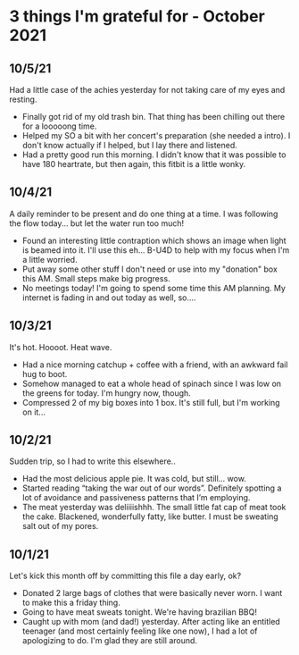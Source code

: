 # 3 things I'm grateful for - October 2021

## 10/5/21
Had a little case of the achies yesterday for not taking care of my eyes and resting.

- Finally got rid of my old trash bin. That thing has been chilling out there for a looooong time. 
- Helped my SO a bit with her concert's preparation (she needed a intro). I don't know actually if I helped, but I lay there and listened.
- Had a pretty good run this morning. I didn't know that it was possible to have 180 heartrate, but then again, this fitbit is a little wonky.

## 10/4/21
A daily reminder to be present and do one thing at a time.
I was following the flow today... but let the water run too much!

- Found an interesting little contraption which shows an image when light is beamed into it. I'll use this eh... B-U4D to help with my focus when I'm a little worried.
- Put away some other stuff I don't need or use into my "donation" box this AM. Small steps make big progress.
- No meetings today! I'm going to spend some time this AM planning. My internet is fading in and out today as well, so....


## 10/3/21
It's hot. Hoooot. Heat wave.

- Had a nice morning catchup + coffee with a friend, with an awkward fail hug to boot.
- Somehow managed to eat a whole head of spinach since I was low on the greens for today. I'm hungry now, though.
- Compressed 2 of my big boxes into 1 box. It's still full, but I'm working on it...


## 10/2/21
Sudden trip, so I had to write this elsewhere..

- Had the most delicious apple pie. It was cold, but still... wow.
- Started reading “taking the war out of our words”. Definitely spotting a lot of avoidance and passiveness patterns that I’m employing.
- The meat yesterday was deliiiishhh. The small little fat cap of meat took the cake. Blackened, wonderfully fatty, like butter. I must be sweating salt out of my pores.


## 10/1/21

Let's kick this month off by committing this file a day early, ok?

- Donated 2 large bags of clothes that were basically never worn. I want to make this a friday thing.
- Going to have meat sweats tonight. We're having brazilian BBQ!
- Caught up with mom (and dad!) yesterday. After acting like an entitled teenager (and most certainly feeling like one now), I had a lot of apologizing to do. I'm glad they are still around.